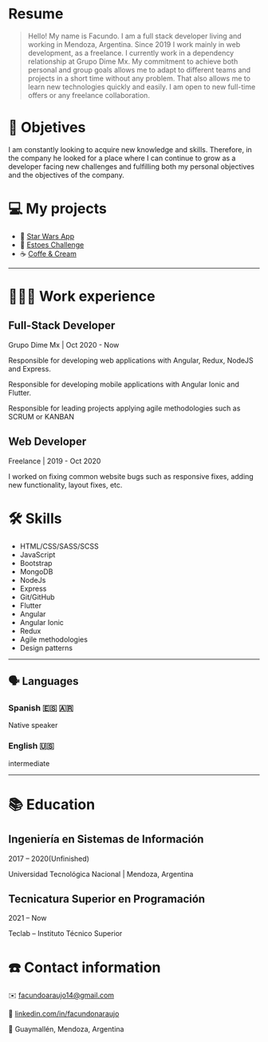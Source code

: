 # Resume

> Hello!
My name is Facundo. I am a full stack developer living and working in Mendoza, Argentina.
Since 2019 I work mainly in web development, as a freelance. I currently work in a dependency relationship at Grupo Dime Mx.
My commitment to achieve both personal and group goals allows me to adapt to different teams and projects in a short time without any problem. That also allows me to learn new technologies quickly and easily.
I am open to new full-time offers or any freelance collaboration.

# 📜 Objetives

I am constantly looking to acquire new knowledge and skills. Therefore, in the company he looked for a place where I can continue to grow as a developer facing new challenges and fulfilling both my personal objectives and the objectives of the company.

# 💻 My projects

- 📱 [Star Wars App](https://github.com/facundonaraujo/star-wars-app)
- 📕 [Estoes Challenge](https://github.com/facundonaraujo/estoes)
- ☕ [Coffe & Cream](https://github.com/facundonaraujo/Coffeeandcream)

---

# **👩🏻‍💻** Work experience

## Full-Stack Developer

Grupo Dime Mx | Oct 2020 - Now

Responsible for developing web applications with Angular, Redux, NodeJS and Express.

Responsible for developing mobile applications with Angular Ionic and Flutter.

Responsible for leading projects applying agile methodologies such as SCRUM or KANBAN

## Web Developer

Freelance | 2019 - Oct 2020

I worked on fixing common website bugs such as responsive fixes, adding new functionality, layout fixes, etc.

# 🛠 Skills

- HTML/CSS/SASS/SCSS
- JavaScript
- Bootstrap
- MongoDB
- NodeJs
- Express
- Git/GitHub
- Flutter
- Angular
- Angular Ionic
- Redux
- Agile methodologies
- Design patterns

---

## 🗣 Languages

### Spanish 🇪🇸 🇦🇷

Native speaker

### English 🇺🇸

intermediate

---

# 📚 Education

## Ingeniería en Sistemas de Información

2017 – 2020(Unfinished)

Universidad Tecnológica Nacional | Mendoza, Argentina


## Tecnicatura Superior en Programación

2021 – Now

Teclab – Instituto Técnico Superior

# ☎️ Contact information

✉️ [facundoaraujo14@gmail.com](mailto:facundoaraujo14@gmail.com)

🔗 [linkedin.com/in/facundonaraujo](http://linkedin.com/in/facundonaraujo)

📍 Guaymallén, Mendoza, Argentina
